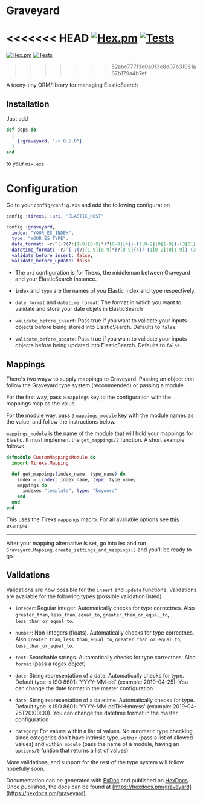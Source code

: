 # Graveyard

<<<<<<< HEAD
[![Hex.pm](https://img.shields.io/badge/hex-0.6.0-blue.svg)](https://hex.pm/packages/graveyard) [![Tests](https://img.shields.io/badge/test-47%20passed%2C%200%20failed-green.svg)](https://github.com/sebastialonso/graveyard/tree/master/test)
=======
[![Hex.pm](https://img.shields.io/badge/hex-0.5.0-blue.svg)](https://hex.pm/packages/graveyard) [![Tests](https://img.shields.io/badge/test-47%20passed%2C%200%20failed-green.svg)](https://github.com/sebastialonso/graveyard/tree/master/test)
>>>>>>> 52abc777f3d0a013e8d07b31961a87b179a4b7ef

A teeny-tiny ORM/library for managing ElasticSearch

## Installation

Just add

```elixir
def deps do
  [
    {:graveyard, "~> 0.5.0"}
  ]
end
```

to your `mix.exs`

# Configuration

Go to your `config/config.exs` and add the following configuration

~~~elixir
config :tirexs, :uri, "ELASTIC_HOST"

config :graveyard,
  index: "YOUR_ES_INDEX",
  type: "YOUR_ES_TYPE".
  date_format: ~r/^(-?(?:[1-9][0-9]*)?[0-9]{4})-(1[0-2]|0[1-9])-(3[01]|0[1-9]|[12][0-9])$/,
  datetime_format: ~r/^(-?(?:[1-9][0-9]*)?[0-9]{4})-(1[0-2]|0[1-9])-(3[01]|0[1-9]|[12][0-9])T(2[0-3]|[01][0-9]):([0-5][0-9]):([0-5][0-9])(\\.[0-9]+)?(Z)?$/,
  validate_before_insert: false,
  validate_before_update: false

~~~

* The `uri` configuration is for Tirexs, the middleman between Graveyard and your ElasticSearch instance.

* `index` and `type` are the names of you Elastic index and type respectively.

* `date_format` and `datetime_format`: The format in which you want to validate and store your date objets in ElasticSearch

* `validate_before_insert`: Pass true if you want to validate your inputs objects before being stored into ElasticSearch. Defaults to `false`.

* `validate_before_update`: Pass true if you want to validate your inputs objects before being updated into ElasticSearch. Defaults to `false`.

## Mappings

There's two wayw to supply mappings to Graveyard. Passing an object that follow the Graveyard type system (recommended) or passing a module.

For the first way, pass a `mappings` key to the configuration with the mappings map as the value.

For the module way, pass a `mappings_module` key with the module names as the value, and follow the instructions below. 

`mappings_module` is the name of the module that will hold your mappings for Elastic. It must implement the `get_mappings/2` function. A short example follows


~~~elixir
defmodule CustomMappingsModule do
  import Tirexs.Mapping

  def get_mappings(index_name, type_name) do
    index = [index: index_name, type: type_name]
    mappings do
      indexes "template", type: "keyword"
    end
  end
end
~~~

This uses the Tirexs `mappings` macro. For all available options see [this](https://github.com/Zatvobor/tirexs/blob/master/examples/mapping_with_settings.exs) example.

----

After your mapping alternative is set, go into iex and run `Graveyard.Mapping.create_settings_and_mappings()` and you'll be ready to go.


## Validations

Validations are now possible for the `insert` and `update` functions.
Validations are avaliable for the following types (possible validation listed)

* `integer`: Regular integer. Automatically checks for type correctnes. Also `greater_than`, `less_than`, `equal_to`, `greater_than_or_equal_to`, `less_than_or_equal_to`.

* `number`: Non-integers (floats). Automatically checks for type correctnes. Also `greater_than`, `less_than`, `equal_to`, `greater_than_or_equal_to`, `less_than_or_equal_to`.

* `text`: Searchable strings. Automatically checks for type correctnes. Also `format` (pass a regex object)

* `date`: String representation of a date. Automatically checks for type. Default type is ISO 8601: 'YYYY-MM-dd' (example: 2019-04-25). You can change the date format in the master configuration

* `date`: String representation of a datetime. Automatically checks for type. Default type is ISO 8601: 'YYYY-MM-ddTHH:mm:ss' (example: 2019-04-25T20:00:00). You can change the datetime format in the master configuration

* `category`: For values within a list of values. No automatic type checking, since categories don't have intrinsic type. `within` (pass a list of allowed values) and `within_module` (pass the name of a module, having an `options/0` funtion that returns a list of values)

More validations, and support for the rest of the type system will follow hopefully soon.

Documentation can be generated with [ExDoc](https://github.com/elixir-lang/ex_doc)
and published on [HexDocs](https://hexdocs.pm). Once published, the docs can
be found at [https://hexdocs.pm/graveyard](https://hexdocs.pm/graveyard).

